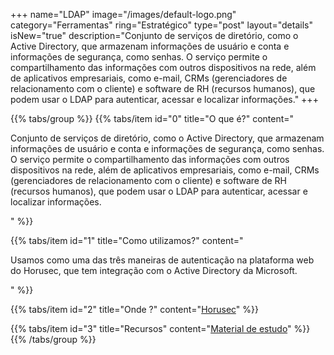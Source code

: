 +++
name="LDAP"
image="/images/default-logo.png"
category="Ferramentas"
ring="Estratégico"
type="post"
layout="details"
isNew="true"
description="Conjunto de serviços de diretório, como o Active Directory, que armazenam informações de usuário e conta e informações de segurança, como senhas. O serviço permite o compartilhamento das informações com outros dispositivos na rede, além de aplicativos empresariais, como e-mail, CRMs (gerenciadores de relacionamento com o cliente) e software de RH (recursos humanos), que podem usar o LDAP para autenticar, acessar e localizar informações."
+++

{{% tabs/group %}}
  {{% tabs/item id="0" title="O que é?" content="<p>Conjunto de serviços de diretório, como o Active Directory, que armazenam informações de usuário e conta e informações de segurança, como senhas. O serviço permite o compartilhamento das informações com outros dispositivos na rede, além de aplicativos empresariais, como e-mail, CRMs (gerenciadores de relacionamento com o cliente) e software de RH (recursos humanos), que podem usar o LDAP para autenticar, acessar e localizar informações.</p>" %}}
  
  {{% tabs/item id="1" title="Como utilizamos?" content="<p>Usamos como uma das três maneiras de autenticação na plataforma web do Horusec, que tem integração com o Active Directory da Microsoft.</p>" %}}
  
  {{% tabs/item id="2" title="Onde ?" content="<a href='https://horusec.io/' target='_blank'>Horusec</a>" %}}

  {{% tabs/item id="3" title="Recursos" content="<a href='https://docs.microsoft.com/pt-br/azure/active-directory/fundamentals/auth-ldap' target='_blank'>Material de estudo</a>" %}}
{{% /tabs/group %}}